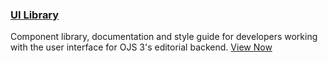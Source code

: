 
### [UI Library](/dev/ui-library/)

Component library, documentation and style guide for developers working with the user interface for OJS 3's editorial backend. [View Now](/dev/ui-library/)
